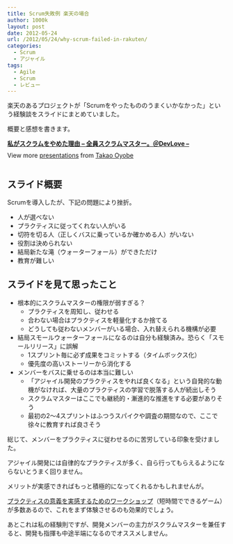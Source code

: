 ```yaml
---
title: Scrum失敗例 楽天の場合
author: 1000k
layout: post
date: 2012-05-24
url: /2012/05/24/why-scrum-failed-in-rakuten/
categories:
  - Scrum
  - アジャイル
tags:
  - Agile
  - Scrum
  - レビュー
---
```

楽天のあるプロジェクトが「Scrumをやったもののうまくいかなかった」という経験談をスライドにまとめていました。
  
概要と感想を書きます。

<div style="width:425px" id="__ss_13014872">
  <strong style="display:block;margin:12px 0 4px"><a href="http://www.slideshare.net/TakaoOyobe/20120521-13014872" onclick="_gaq.push(['_trackEvent', 'outbound-article', 'http://www.slideshare.net/TakaoOyobe/20120521-13014872', '私がスクラムをやめた理由 &#8211; 全員スクラムマスター。＠DevLove &#8211;']);" title="私がスクラムをやめた理由 - 全員スクラムマスター。＠DevLove -" target="_blank">私がスクラムをやめた理由 &#8211; 全員スクラムマスター。＠DevLove &#8211;</a></strong> 
  
  <div style="padding:5px 0 12px">
    View more <a href="http://www.slideshare.net/" onclick="_gaq.push(['_trackEvent', 'outbound-article', 'http://www.slideshare.net/', 'presentations']);" target="_blank">presentations</a> from <a href="http://www.slideshare.net/TakaoOyobe" onclick="_gaq.push(['_trackEvent', 'outbound-article', 'http://www.slideshare.net/TakaoOyobe', 'Takao Oyobe']);" target="_blank">Takao Oyobe</a>
  </div></p>
</div>

<!--more-->

## スライド概要

Scrumを導入したが、下記の問題により挫折。

  * 人が選べない
  * プラクティスに従ってくれない人がいる
  * 切符を切る人（正しくバスに乗っているか確かめる人）がいない
  * 役割は決められない
  * 結局新たな滝（ウォーターフォール）ができただけ
  * 教育が難しい 

## スライドを見て思ったこと

  * 根本的にスクラムマスターの権限が弱すぎる？ 
      * プラクティスを周知し、従わせる
      * 合わない場合はプラクティスを軽量化するか捨てる
      * どうしても従わないメンバーがいる場合、入れ替えられる機構が必要
  * 結局スモールウォーターフォールになるのは自分も経験済み。恐らく「スモールリリース」に誤解 
      * 1スプリント毎に必ず成果をコミットする（タイムボックス化）
      * 優先度の高いストーリーから消化する
  * メンバーをバスに乗せるのは本当に難しい 
      * 「アジャイル開発のプラクティスをやれば良くなる」という自発的な動機がなければ、大量のプラクティスの学習で脱落する人が続出しそう
      * スクラムマスターはここでも継続的・漸進的な推進をする必要がありそう
      * 最初の2～4スプリントはふつうスパイクや調査の期間なので、ここで徐々に教育すれば良さそう

総じて、メンバーをプラクティスに従わせるのに苦労している印象を受けました。

アジャイル開発には自律的なプラクティスが多く、自ら行ってもらえるようにならないとうまく回りません。
  
メリットが実感できればもっと積極的になってくれるかもしれませんが。

<a href="http://www.ryuzee.com/contents/blog/?s=%E3%83%AF%E3%83%BC%E3%82%AF%E3%82%B7%E3%83%A7%E3%83%83%E3%83%97" onclick="_gaq.push(['_trackEvent', 'outbound-article', 'http://www.ryuzee.com/contents/blog/?s=%E3%83%AF%E3%83%BC%E3%82%AF%E3%82%B7%E3%83%A7%E3%83%83%E3%83%97', 'プラクティスの意義を実感するためのワークショップ']);" title="ワークショップ | Ryuzee.com">プラクティスの意義を実感するためのワークショップ</a>（短時間でできるゲーム）が多数あるので、これをまず体験させるのも効果的でしょう。

あとこれは私の経験則ですが、開発メンバーの主力がスクラムマスターを兼任すると、開発も指揮も中途半端になるのでオススメしません。